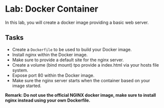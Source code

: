 # Lab: Docker Container 

In this lab, you will create a docker image providing a basic web server. 

## Tasks

* Create a `Dockerfile` to be used to build your Docker image.
* Install nginx within the Docker image. 
* Make sure to provide a default site for the nginx server.
* Create a volume (bind mount) tpo provide a index.html via your hosts file system.
* Expose port 80 within the Docker image.
* Make sure the nginx server starts when the container based on your image started.


**Remark: Do not use the official NGINX docker image, make sure to install nginx instead using your own Dockerfile.**